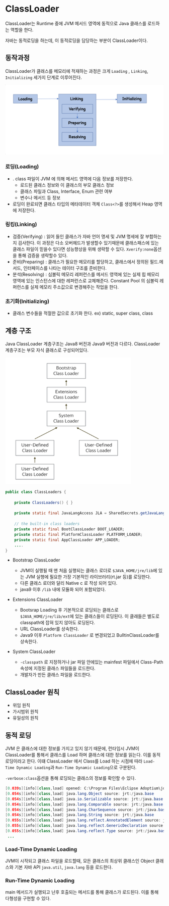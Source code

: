 # ClassLoader

ClassLoader는 Runtime 중에 JVM 메서드 영역에 동적으로 Java 클래스를 로드하는 역할을 한다.

자바는 동적로딩을 하는데, 이 동적로딩을 담당하는 부분이 ClassLoader이다.

## 동작과정

ClassLoader가 클래스를 메모리에 적재하는 과정은 크게 `Loading` , `Linking`, `Initializing` 세가지 단계로 이루어진다.

![img](https://github.com/daecheolsong/TIL/raw/main/images/classloader.png)

### 로딩(Loading)

- . class 파일이 JVM 에 의해 메서드 영역에 다음 정보를 저장한다.
  - 로드된 클래스 정보와 이 클래스의 부모 클래스 정보
  - 클래스 파일과 Class, Interface, Enum 관련 여부
  - 변수나 메서드 등 정보
- 로딩이 완료되면 클래스 타입의 메타데이터 객체 `Class<?>`를 생성해서 Heap 영역에 저장한다.

### 링킹(Linking)

- 검증(Verifying) : 읽어 들인 클래스가 자바 언어 명세 및 JVM 명세에 잘 부합하는지 검사한다. 이 과정은 다소 오버헤드가 발생할수 있기때문에 클래스패스에 있는 클래스 파일이 믿을수 있다면 성능향상을 위해 생략할 수 있다. `Xverify:none`옵션을 통해 검증을 생략할수 있다.
- 준비(Preparing) : 클래스가 필요한 메모리를 할당하고, 클래스에서 정의된 필드.메서드, 인터페이스를 나타는 테이터 구조를 준비한다.
- 분석(Resolving) : 심볼릭 메모리 레퍼런스를 메서드 영역에 있는 실제 힙 메모리 영역에 있는 인스턴스에 대한 레퍼런스로 교체해준다. Constant Pool 의 심볼릭 레퍼런스를 실제 메모리 주소값으로 변경해주는 작업을 한다.

### 초기화(Initializing)

- 클래스 변수들을 적절한 값으로 초기화 한다. ex) static, super class, class



## 계층 구조

Java ClassLoader 계층구조는 Java8 버전과 Java9 버전과 다르다. ClassLoader 계층구조는 부모 자식 클래스로 구성되어있다. 

<img src='../images/classloader-h.png' width='400px' height='400px'>

```java
public class ClassLoaders {

    private ClassLoaders() { }

    private static final JavaLangAccess JLA = SharedSecrets.getJavaLangAccess();

    // the built-in class loaders
    private static final BootClassLoader BOOT_LOADER;
    private static final PlatformClassLoader PLATFORM_LOADER;
    private static final AppClassLoader APP_LOADER;
    ....
}
```

- Bootstrap ClassLoader 
  - JVM이 실행될 때 맨 처음 실행되는 클래스 로더로 `$JAVA_HOME/jre/lib`에 있는 JVM 실행에 필요한 가장 기본적인 라이브러리(rt.jar 등)를 로딩한다.
  - 다른 클래스 로더와 달리 Native c 로 작성 되어 있다.
  - java9 이후 `/lib` 내에 모듈화 되어 포함되었다.

- Extensions ClassLoader
  - Bootsrap Loading 후 기본적으로 로딩되는 클래스로 `$JAVA_HOME/jre/lib/ext`에 있는 클래스들이 로딩된다. 이 클래들은 별도로 classpath에 잡혀 있지 않아도 로딩된다.
  - URL ClassLoader를 상속한다.
  - Java9 이후 `Platform ClassLoader` 로 변경되었고 BulltinClassLoader를 상속한다.
- System ClassLoader
  - `-classpath` 로 지정하거나 jar 파일 안에있는 mainfest 파일에서 Class-Path 속성에 지정된 클래스 파일들을 로드한다.
  - 개발자가 만든 클래스 파일을 로드한다. 

## ClassLoader 원칙

- 위임 원칙
- 가시범위 원칙
- 유일성의 원칙

## 동적 로딩

JVM 은 클래스에 대한 정보를 가지고 있지 않기 때문에, 런타임시 JVM이 ClassLoader를 통해서 클래스를 Load 하며 클래스에 대한 정보를 읽는다. 이를 동적 로딩이라고 한다.  이떄 ClassLoader 에서 Class를 Load 하는 시점에 따라 `Load-Time Dynamic Loading`과 `Run-Time Dynamic Loading`으로 구분된다.

`-verbose:class`옵션을 통해 로딩되는 클래스의 정보를 확인할 수 있다.

```java
[0.039s][info][class,load] opened: C:\Program Files\Eclipse Adoptium\jdk-11.0.17.8-hotspot\lib\modules
[0.054s][info][class,load] java.lang.Object source: jrt:/java.base
[0.054s][info][class,load] java.io.Serializable source: jrt:/java.base
[0.054s][info][class,load] java.lang.Comparable source: jrt:/java.base
[0.054s][info][class,load] java.lang.CharSequence source: jrt:/java.base
[0.054s][info][class,load] java.lang.String source: jrt:/java.base
[0.055s][info][class,load] java.lang.reflect.AnnotatedElement source: jrt:/java.base
[0.055s][info][class,load] java.lang.reflect.GenericDeclaration source: jrt:/java.base
[0.055s][info][class,load] java.lang.reflect.Type source: jrt:/java.base
 ...
```



### Load-Time Dynamic Loading

JVM이 시작되고 클래스 파일을 로드할때, 모든 클래스의 최상위 클래스인 Object 클래스와 기본 자바 API `java.util`, `java.lang` 등을 로드한다. 

### Run-Time Dynamic Loading

main 메서드가 실행되고 난후 호출되는 메서드를 통해 클래스가 로드된다. 이를 통해 다형성을 구현할 수 있다. 

